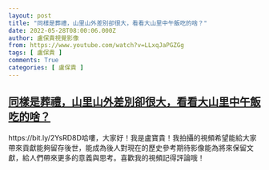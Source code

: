 ```yaml
---
layout: post
title: "同樣是葬禮，山里山外差別卻很大，看看大山里中午飯吃的啥？"
date: 2022-05-28T08:00:06.000Z
author: 盧保貴視覺影像
from: https://www.youtube.com/watch?v=LLxqJaPGZGg
tags: [ 盧保貴 ]
comments: True
categories: [ 盧保貴 ]
---
```

<!--1653724806000-->
[同樣是葬禮，山里山外差別卻很大，看看大山里中午飯吃的啥？](https://www.youtube.com/watch?v=LLxqJaPGZGg)
------

<div>
https://bit.ly/2YsRD8D哈嘍，大家好！我是盧寶貴！我拍攝的視頻希望能給大家帶來貢獻能夠留存後世，能成為後人對現在的歷史參考期待影像能為將來保留文獻，給人們帶來更多的意義與思考。喜歡我的視頻記得評論哦！
</div>
